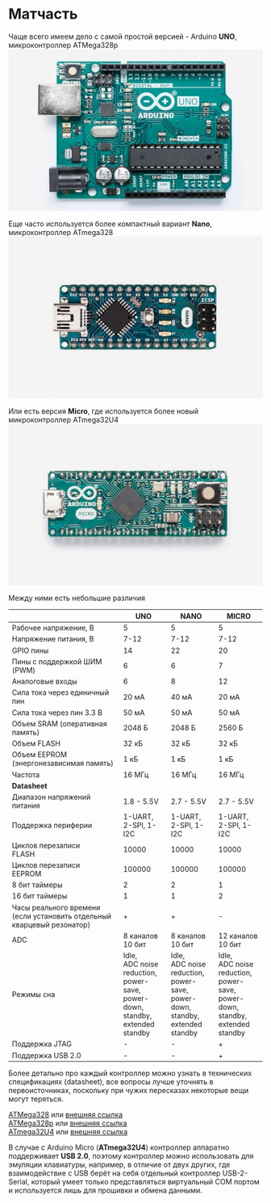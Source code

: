 # Матчасть

Чаще всего имеем дело с самой простой версией - Arduino **UNO**, микроконтроллер ATMega328p
![](img/hardware_arduino_uno.jpg)

Еще часто используется более компактный вариант **Nano**, микроконтроллер ATmega328
![hardware_arduino_nano](img/hardware_arduino_nano.jpg)

Или есть версия **Micro**, где используется более новый микроконтроллер ATmega32U4
![hardware_arduino_micro](img/hardware_arduino_micro.jpg)



Между ними есть небольшие различия

|                                                              | UNO                                                          | NANO                                                         | MICRO                                                        |
| ------------------------------------------------------------ | ------------------------------------------------------------ | ------------------------------------------------------------ | ------------------------------------------------------------ |
| Рабочее напряжение, В                                        | 5                                                            | 5                                                            | 5                                                            |
| Напряжение питания, В                                        | 7-12                                                         | 7-12                                                         | 7-12                                                         |
| GPIO пины                                                    | 14                                                           | 22                                                           | 20                                                           |
| Пины с поддержкой ШИМ (PWM)                                  | 6                                                            | 6                                                            | 7                                                            |
| Аналоговые входы                                             | 6                                                            | 8                                                            | 12                                                           |
| Сила тока через единичный пин                                | 20 мА                                                        | 40 мА                                                        | 20 мА                                                        |
| Сила тока через пин 3.3 В                                    | 50 мА                                                        | 50 мА                                                        | 50 мА                                                        |
| Объем SRAM (оперативная память)                              | 2048 Б                                                       | 2048 Б                                                       | 2560 Б                                                       |
| Объем FLASH                                                  | 32 кБ                                                        | 32 кБ                                                        | 32 кБ                                                        |
| Объем EEPROM (энергонезависимая память)                      | 1 кБ                                                         | 1 кБ                                                         | 1 кБ                                                         |
| Частота                                                      | 16 МГц                                                       | 16 МГц                                                       | 16 МГц                                                       |
| **Datasheet**                                                |                                                              |                                                              |                                                              |
| Диапазон напряжений питания                                  | 1.8 - 5.5V                                                   | 2.7 - 5.5V                                                   | 2.7 - 5.5V                                                   |
| Поддержка периферии                                          | 1-UART, 2-SPI, 1-I2C                                         | 1-UART, 2-SPI, 1-I2C                                         | 1-UART, 2-SPI, 1-I2C                                         |
| Циклов перезаписи<br />FLASH                                 | 10000                                                        | 10000                                                        | 10000                                                        |
| Циклов перезаписи<br />EEPROM                                | 100000                                                       | 100000                                                       | 100000                                                       |
| 8 бит таймеры                                                | 2                                                            | 2                                                            | 1                                                            |
| 16 бит таймеры                                               | 1                                                            | 1                                                            | 2                                                            |
| Часы реального времени (если установить отдельный кварцевый резонатор) | +                                                            | +                                                            | -                                                            |
| ADC                                                          | 8 каналов<br />10 бит                                        | 8 каналов<br />10 бит                                        | 12 каналов<br />10 бит                                       |
| Режимы сна                                                   | Idle, <br />ADC noise reduction, <br />power-save, <br />power-down, <br />standby,<br/>extended standby | Idle, <br />ADC noise reduction, <br />power-save, <br />power-down, <br />standby,<br/>extended standby | Idle, <br />ADC noise reduction, <br />power-save, <br />power-down, <br />standby,<br/>extended standby |
| Поддержка JTAG                                               | -                                                            | -                                                            | +                                                            |
| Поддержка USB 2.0                                            | -                                                            | -                                                            | +                                                            |

Более детально про каждый контроллер можно узнать в технических спецификациях (datasheet), все вопросы лучше уточнять в первоисточниках, поскольку при чужих пересказах некоторые вещи могут теряться.

[ATMega328](ATmega328_Datasheet.pdf) или [внешняя ссылка](http://www.mouser.com/pdfdocs/gravitech_atmega328_datasheet.pdf)  
[ATMega328p](ATmega328P_Datasheet.pdf) или [внешняя ссылка](http://ww1.microchip.com/downloads/en/DeviceDoc/Atmel-7810-Automotive-Microcontrollers-ATmega328P_Datasheet.pdf)  
[ATmega32U4](ATmega16U4-32U4_Datasheet.pdf) или [внешняя ссылка](http://ww1.microchip.com/downloads/en/DeviceDoc/Atmel-7766-8-bit-AVR-ATmega16U4-32U4_Datasheet.pdf)  

В случае с Arduino Micro (**ATmega32U4**) контроллер аппаратно поддерживает **USB 2.0**, поэтому контроллер можно использовать для эмуляции клавиатуры, например, в отличие от двух других, где взаимодействие с USB берёт на себя отдельный контроллер USB-2-Serial, который умеет только представляться виртуальный COM портом и используется лишь для прошивки и обмена данными.